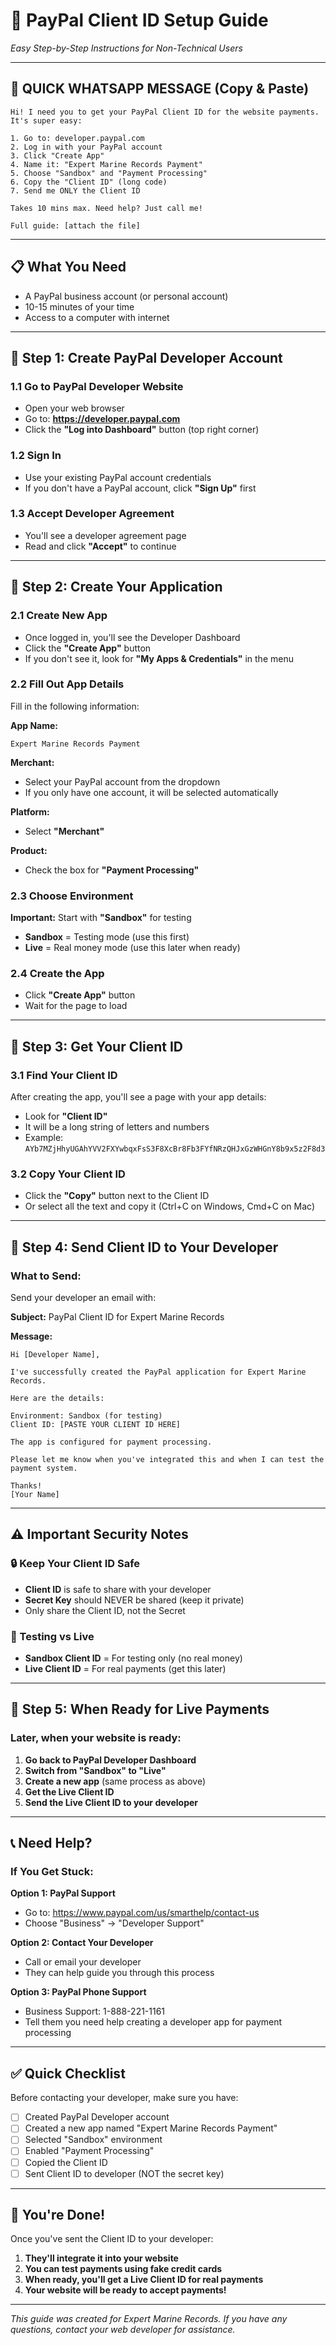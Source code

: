 # 🔑 PayPal Client ID Setup Guide
*Easy Step-by-Step Instructions for Non-Technical Users*

---

## 📱 **QUICK WHATSAPP MESSAGE** (Copy & Paste)

```
Hi! I need you to get your PayPal Client ID for the website payments. It's super easy:

1. Go to: developer.paypal.com
2. Log in with your PayPal account
3. Click "Create App" 
4. Name it: "Expert Marine Records Payment"
5. Choose "Sandbox" and "Payment Processing"
6. Copy the "Client ID" (long code)
7. Send me ONLY the Client ID

Takes 10 mins max. Need help? Just call me!

Full guide: [attach the file]
```

---

## 📋 What You Need
- A PayPal business account (or personal account)
- 10-15 minutes of your time
- Access to a computer with internet

---

## 🚀 Step 1: Create PayPal Developer Account

### 1.1 Go to PayPal Developer Website
- Open your web browser
- Go to: **https://developer.paypal.com**
- Click the **"Log into Dashboard"** button (top right corner)

### 1.2 Sign In
- Use your existing PayPal account credentials
- If you don't have a PayPal account, click **"Sign Up"** first

### 1.3 Accept Developer Agreement
- You'll see a developer agreement page
- Read and click **"Accept"** to continue

---

## 🔧 Step 2: Create Your Application

### 2.1 Create New App
- Once logged in, you'll see the Developer Dashboard
- Click the **"Create App"** button
- If you don't see it, look for **"My Apps & Credentials"** in the menu

### 2.2 Fill Out App Details
Fill in the following information:

**App Name:** 
```
Expert Marine Records Payment
```

**Merchant:** 
- Select your PayPal account from the dropdown
- If you only have one account, it will be selected automatically

**Platform:**
- Select **"Merchant"**

**Product:**
- Check the box for **"Payment Processing"**

### 2.3 Choose Environment
**Important:** Start with **"Sandbox"** for testing

- **Sandbox** = Testing mode (use this first)
- **Live** = Real money mode (use this later when ready)

### 2.4 Create the App
- Click **"Create App"** button
- Wait for the page to load

---

## 🎯 Step 3: Get Your Client ID

### 3.1 Find Your Client ID
After creating the app, you'll see a page with your app details:

- Look for **"Client ID"** 
- It will be a long string of letters and numbers
- Example: `AYb7MZjHhyUGAhYVV2FXYwbqxFsS3F8XcBr8Fb3FYfNRzQHJxGzWHGnY8b9x5z2F8d3`

### 3.2 Copy Your Client ID
- Click the **"Copy"** button next to the Client ID
- Or select all the text and copy it (Ctrl+C on Windows, Cmd+C on Mac)

---

## 📧 Step 4: Send Client ID to Your Developer

### What to Send:
Send your developer an email with:

**Subject:** PayPal Client ID for Expert Marine Records

**Message:**
```
Hi [Developer Name],

I've successfully created the PayPal application for Expert Marine Records.

Here are the details:

Environment: Sandbox (for testing)
Client ID: [PASTE YOUR CLIENT ID HERE]

The app is configured for payment processing.

Please let me know when you've integrated this and when I can test the payment system.

Thanks!
[Your Name]
```

---

## ⚠️ Important Security Notes

### 🔒 Keep Your Client ID Safe
- **Client ID** is safe to share with your developer
- **Secret Key** should NEVER be shared (keep it private)
- Only share the Client ID, not the Secret

### 🧪 Testing vs Live
- **Sandbox Client ID** = For testing only (no real money)
- **Live Client ID** = For real payments (get this later)

---

## 🔄 Step 5: When Ready for Live Payments

### Later, when your website is ready:

1. **Go back to PayPal Developer Dashboard**
2. **Switch from "Sandbox" to "Live"**
3. **Create a new app** (same process as above)
4. **Get the Live Client ID**
5. **Send the Live Client ID to your developer**

---

## 📞 Need Help?

### If You Get Stuck:

**Option 1: PayPal Support**
- Go to: https://www.paypal.com/us/smarthelp/contact-us
- Choose "Business" → "Developer Support"

**Option 2: Contact Your Developer**
- Call or email your developer
- They can help guide you through this process

**Option 3: PayPal Phone Support**
- Business Support: 1-888-221-1161
- Tell them you need help creating a developer app for payment processing

---

## ✅ Quick Checklist

Before contacting your developer, make sure you have:

- [ ] Created PayPal Developer account
- [ ] Created a new app named "Expert Marine Records Payment"
- [ ] Selected "Sandbox" environment
- [ ] Enabled "Payment Processing"
- [ ] Copied the Client ID
- [ ] Sent Client ID to developer (NOT the secret key)

---

## 🎉 You're Done!

Once you've sent the Client ID to your developer:

1. **They'll integrate it into your website**
2. **You can test payments using fake credit cards**
3. **When ready, you'll get a Live Client ID for real payments**
4. **Your website will be ready to accept payments!**

---

*This guide was created for Expert Marine Records. If you have any questions, contact your web developer for assistance.*
